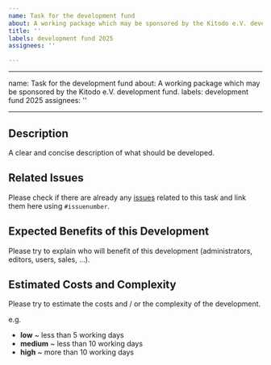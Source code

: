 ```yaml
---
name: Task for the development fund
about: A working package which may be sponsored by the Kitodo e.V. development fund.
title: ''
labels: development fund 2025
assignees: ''

---
```


---
name: Task for the development fund
about: A working package which may be sponsored by the Kitodo e.V. development fund.
labels: development fund 2025
assignees: ''

---

## Description

A clear and concise description of what should be developed.

## Related Issues

Please check if there are already any [issues](https://github.com/kitodo/kitodo-production/issues) related to this task and link them here using `#issuenumber`.

## Expected Benefits of this Development

Please try to explain who will benefit of this development (administrators, editors, users, sales, ...).

## Estimated Costs and Complexity

Please try to estimate the costs and / or the complexity of the development.

e.g.

* **low** ~ less than 5 working days
* **medium** ~ less than 10 working days
* **high** ~ more than 10 working days
